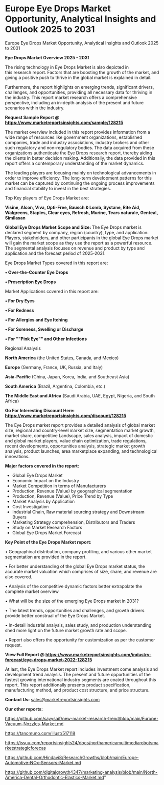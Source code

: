 # Europe Eye Drops Market Opportunity, Analytical Insights and Outlook 2025 to 2031
Europe Eye Drops Market Opportunity, Analytical Insights and Outlook 2025 to 2031

<Strong> Eye Drops Market Overview 2025 - 2031</strong>

The rising technology in Eye Drops Market is also depicted in this research report. Factors that are boosting the growth of the market, and giving a positive push to thrive in the global market is explained in detail.

Furthermore, the report highlights on emerging trends, significant drivers, challenges, and opportunities, providing all necessary data for thriving in the industry. This report market research offers a comprehensive perspective, including an in-depth analysis of the present and future scenarios within the industry.

<strong>Request Sample Report @ <a href=https://www.marketreportsinsights.com/sample/128215>https://www.marketreportsinsights.com/sample/128215</a></strong>

The market overview included in this report provides information from a wide range of resources like government organizations, established companies, trade and industry associations, industry brokers and other such regulatory and non-regulatory bodies. The data acquired from these organizations authenticate the Eye Drops research report, thereby aiding the clients in better decision making. Additionally, the data provided in this report offers a contemporary understanding of the market dynamics.

The leading players are focusing mainly on technological advancements in order to improve efficiency. The long-term development patterns for this market can be captured by continuing the ongoing process improvements and financial stability to invest in the best strategies.

Top Key players of Eye Drops Market are:

<strong>Visine, Alcon, Viva, Opti-Free, Bausch & Lomb, Systane, Rite Aid, Walgreens, Staples, Clear eyes, Refresh, Murine, Tears naturale, Genteal, Similasan</strong>

<strong><b>Global Eye Drops Market Scope and Size:</b></strong>
The Eye Drops market is declared segment by company, region (country), type, and application. Players, stakeholders, and other participants in the global Eye Drops market will gain the market scope as they use the report as a powerful resource. The segmental analysis focuses on revenue and product by type and application and the forecast period of 2025-2031.

Eye Drops Market Types covered in this report are:

<strong>• Over-the-Counter Eye Drops

• Prescription Eye Drops</strong>

Market Applications covered in this report are:

<strong>• For Dry Eyes

• For Redness

• For Allergies and Eye Itching

• For Soreness, Swelling or Discharge

• For ""Pink Eye"" and Other Infections</strong> 

Regional Analysis

<strong>North America</strong> (the United States, Canada, and Mexico)

<strong>Europe</strong> (Germany, France, UK, Russia, and Italy)

<strong>Asia-Pacific</strong> (China, Japan, Korea, India, and Southeast Asia)

<strong>South America</strong> (Brazil, Argentina, Colombia, etc.)

<strong>The Middle East and Africa</strong> (Saudi Arabia, UAE, Egypt, Nigeria, and South Africa)

<strong>Go For Interesting Discount Here: <a href=https://www.marketreportsinsights.com/discount/128215>https://www.marketreportsinsights.com/discount/128215</a></strong>

The Eye Drops market report provides a detailed analysis of global market size, regional and country-level market size, segmentation market growth, market share, competitive Landscape, sales analysis, impact of domestic and global market players, value chain optimization, trade regulations, recent developments, opportunities analysis, strategic market growth analysis, product launches, area marketplace expanding, and technological innovations.

<strong><b>Major factors covered in the report:</b></strong>
<ul>
  <li>Global Eye Drops Market </li>
  <li>Economic Impact on the Industry</li>
  <li>Market Competition in terms of Manufacturers</li>
  <li>Production, Revenue (Value) by geographical segmentation</li>
  <li>Production, Revenue (Value), Price Trend by Type</li>
  <li>Market Analysis by Application</li>
  <li>Cost Investigation</li>
  <li>Industrial Chain, Raw material sourcing strategy and Downstream Buyers</li>
  <li>Marketing Strategy comprehension, Distributors and Traders</li>
  <li>Study on Market Research Factors</li>
  <li>Global Eye Drops Market Forecast</li>
</ul>

<strong><b>Key Point of the Eye Drops Market report:</b></strong>

• Geographical distribution, company profiling, and various other market segmentation are provided in the report.

• For better understanding of the global Eye Drops market status, the accurate market valuation which comprises of size, share, and revenue are also covered.

• Analysis of the competitive dynamic factors better extrapolate the complete market overview

• What will be the size of the emerging Eye Drops market in 2031?

• The latest trends, opportunities and challenges, and growth drivers provide better construal of the Eye Drops Market.

• In-detail industrial analysis, sales study, and production understanding shed more light on the future market growth rate and scope.

• Report also offers the opportunity for customization as per the customer request.

<strong><b>View Full Report @ <a href=https://www.marketreportsinsights.com/industry-forecast/eye-drops-market-2022-128215>https://www.marketreportsinsights.com/industry-forecast/eye-drops-market-2022-128215</a></b></strong>


At last, the Eye Drops Market report includes investment come analysis and development trend analysis. The present and future opportunities of the fastest growing international industry segments are coated throughout this report. This report additionally presents product specification, manufacturing method, and product cost structure, and price structure.

<strong>Contact Us:</strong>
sales@marketreportsinsights.com

<strong>Our other reports:</strong>

<a href=https://github.com/sayysaif/new-market-research-trend/blob/main/Europe-Vacuum-Nozzles-Market.md>https://github.com/sayysaif/new-market-research-trend/blob/main/Europe-Vacuum-Nozzles-Market.md</a>

<a href=https://tanomuno.com/illust/517118>https://tanomuno.com/illust/517118</a>

<a href=https://issuu.com/reportsinsights24/docs/northamericamultimediarobotsmarketstrategicforecas>https://issuu.com/reportsinsights24/docs/northamericamultimediarobotsmarketstrategicforecas</a>

<a href=https://github.com/Hindavi8/ResearchGrowths/blob/main/Europe-Automotive-NOx-Sensors-Market.md>https://github.com/Hindavi8/ResearchGrowths/blob/main/Europe-Automotive-NOx-Sensors-Market.md</a>

<a href=https://github.com/digitalgrowth4347/marketing-analysis/blob/main/North-America-Dental-Orthodontic-Elastics-Market.md>https://github.com/digitalgrowth4347/marketing-analysis/blob/main/North-America-Dental-Orthodontic-Elastics-Market.md</a>"
